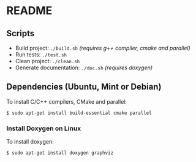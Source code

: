 # README

## Scripts

* Build project: `./build.sh` *(requires g++ compiler, cmake and parallel)*
* Run tests: `./test.sh`
* Clean project: `./clean.sh`
* Generate documentation: `./doc.sh` *(requires doxygen)*

## Dependencies (Ubuntu, Mint or Debian)

To install C/C++ compilers, CMake and parallel:

`$ sudo apt-get install build-essential cmake parallel`

### Install Doxygen on Linux

To install doxygen:

`$ sudo apt-get install doxygen graphviz`
